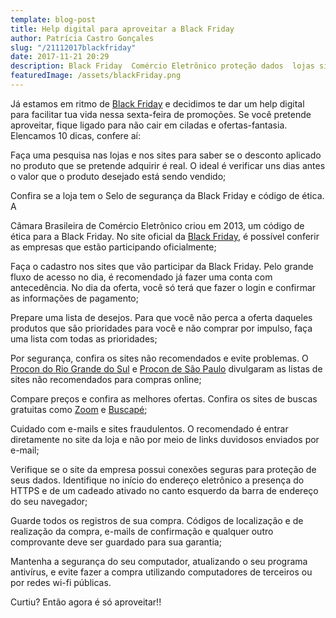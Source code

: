 ```yaml
---
template: blog-post
title: Help digital para aproveitar a Black Friday
author: Patrícia Castro Gonçales
slug: "/21112017blackfriday"
date: 2017-11-21 20:29
description: Black Friday  Comércio Eletrônico proteção dados  lojas sites desconto
featuredImage: /assets/blackFriday.png 
---
```


Já estamos em ritmo de [Black Friday](http://www.blackfriday.com.br/) e decidimos te dar um help digital para facilitar tua vida nessa sexta-feira de promoções. Se você pretende aproveitar, fique ligado para não cair em ciladas e ofertas-fantasia. Elencamos 10 dicas, confere aí:

Faça uma pesquisa nas lojas e nos sites para saber se o desconto aplicado no produto que se pretende adquirir é real. O ideal é verificar uns dias antes o valor que o produto desejado está sendo vendido;

Confira se a loja tem o Selo de segurança da Black Friday e código de ética. A

Câmara Brasileira de Comércio Eletrônico criou em 2013, um código de ética para a Black Friday. No site oficial da [Black Friday](http://www.blackfriday.com.br/), é possível conferir as empresas que estão participando oficialmente;

Faça o cadastro nos sites que vão participar da Black Friday. Pelo grande fluxo de acesso no dia, é recomendado já fazer uma conta com antecedência. No dia da oferta, você só terá que fazer o login e confirmar as informações de pagamento;

Prepare uma lista de desejos. Para que você não perca a oferta daqueles produtos que são prioridades para você e não comprar por impulso, faça uma lista com todas as prioridades;

Por segurança, confira os sites não recomendados e evite problemas. O [Procon do Rio Grande do Sul](http://www.procon.rs.gov.br/portal/index.php) e [Procon de São Paulo](http://www.procon.sp.gov.br/) divulgaram as listas de sites não recomendados para compras online;

Compare preços e confira as melhores ofertas. Confira os sites de buscas gratuitas como [Zoom](https://www.zoom.com.br/) e [Buscapé](https://www.buscape.com.br/);

Cuidado com e-mails e sites fraudulentos. O recomendado é entrar diretamente no site da loja e não por meio de links duvidosos enviados por e-mail;

Verifique se o site da empresa possui conexões seguras para proteção de seus dados. Identifique no início do endereço eletrônico a presença do HTTPS e de um cadeado ativado no canto esquerdo da barra de endereço do seu navegador;

Guarde todos os registros de sua compra. Códigos de localização e de realização da compra, e-mails de confirmação e qualquer outro comprovante deve ser guardado para sua garantia;

Mantenha a segurança do seu computador, atualizando o seu programa antivírus, e evite fazer a compra utilizando computadores de terceiros ou por redes wi-fi públicas.

Curtiu? Então agora é só aproveitar!!